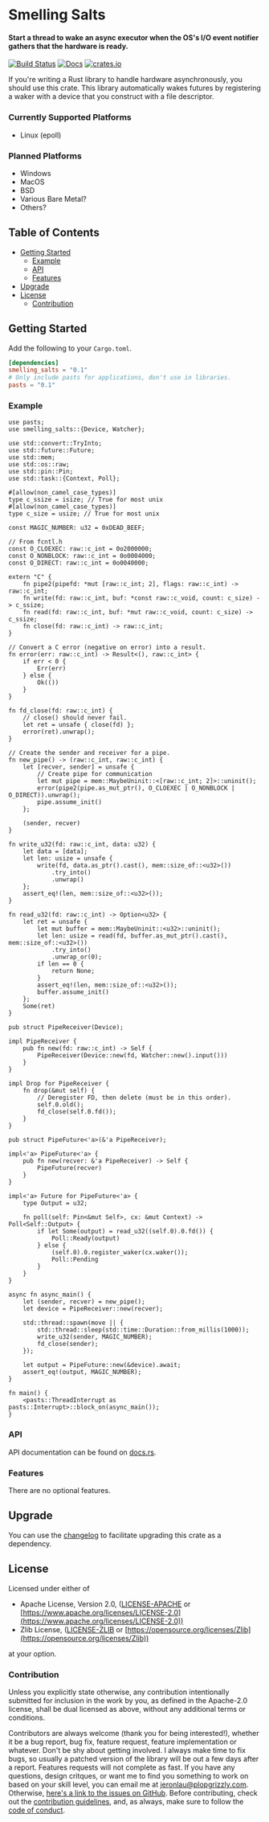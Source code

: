 # Smelling Salts

#### Start a thread to wake an async executor when the OS's I/O event notifier gathers that the hardware is ready.

[![Build Status](https://api.travis-ci.org/AldaronLau/smelling_salts.svg?branch=master)](https://travis-ci.org/AldaronLau/smelling_salts)
[![Docs](https://docs.rs/smelling_salts/badge.svg)](https://docs.rs/smelling_salts)
[![crates.io](https://img.shields.io/crates/v/smelling_salts.svg)](https://crates.io/crates/smelling_salts)

If you're writing a Rust library to handle hardware asynchronously, you should
use this crate.  This library automatically wakes futures by registering a waker
with a device that you construct with a file descriptor.

### Currently Supported Platforms
- Linux (epoll)

### Planned Platforms
- Windows
- MacOS
- BSD
- Various Bare Metal?
- Others?

## Table of Contents
- [Getting Started](#getting-started)
   - [Example](#example)
   - [API](#api)
   - [Features](#features)
- [Upgrade](#upgrade)
- [License](#license)
   - [Contribution](#contribution)

## Getting Started
Add the following to your `Cargo.toml`.

```toml
[dependencies]
smelling_salts = "0.1"
# Only include pasts for applications, don't use in libraries.
pasts = "0.1"
```

### Example
```rust,no_run
use pasts;
use smelling_salts::{Device, Watcher};

use std::convert::TryInto;
use std::future::Future;
use std::mem;
use std::os::raw;
use std::pin::Pin;
use std::task::{Context, Poll};

#[allow(non_camel_case_types)]
type c_ssize = isize; // True for most unix
#[allow(non_camel_case_types)]
type c_size = usize; // True for most unix

const MAGIC_NUMBER: u32 = 0xDEAD_BEEF;

// From fcntl.h
const O_CLOEXEC: raw::c_int = 0o2000000;
const O_NONBLOCK: raw::c_int = 0o0004000;
const O_DIRECT: raw::c_int = 0o0040000;

extern "C" {
    fn pipe2(pipefd: *mut [raw::c_int; 2], flags: raw::c_int) -> raw::c_int;
    fn write(fd: raw::c_int, buf: *const raw::c_void, count: c_size) -> c_ssize;
    fn read(fd: raw::c_int, buf: *mut raw::c_void, count: c_size) -> c_ssize;
    fn close(fd: raw::c_int) -> raw::c_int;
}

// Convert a C error (negative on error) into a result.
fn error(err: raw::c_int) -> Result<(), raw::c_int> {
    if err < 0 {
        Err(err)
    } else {
        Ok(())
    }
}

fn fd_close(fd: raw::c_int) {
    // close() should never fail.
    let ret = unsafe { close(fd) };
    error(ret).unwrap();
}

// Create the sender and receiver for a pipe.
fn new_pipe() -> (raw::c_int, raw::c_int) {
    let [recver, sender] = unsafe {
        // Create pipe for communication
        let mut pipe = mem::MaybeUninit::<[raw::c_int; 2]>::uninit();
        error(pipe2(pipe.as_mut_ptr(), O_CLOEXEC | O_NONBLOCK | O_DIRECT)).unwrap();
        pipe.assume_init()
    };

    (sender, recver)
}

fn write_u32(fd: raw::c_int, data: u32) {
    let data = [data];
    let len: usize = unsafe {
        write(fd, data.as_ptr().cast(), mem::size_of::<u32>())
            .try_into()
            .unwrap()
    };
    assert_eq!(len, mem::size_of::<u32>());
}

fn read_u32(fd: raw::c_int) -> Option<u32> {
    let ret = unsafe {
        let mut buffer = mem::MaybeUninit::<u32>::uninit();
        let len: usize = read(fd, buffer.as_mut_ptr().cast(), mem::size_of::<u32>())
            .try_into()
            .unwrap_or(0);
        if len == 0 {
            return None;
        }
        assert_eq!(len, mem::size_of::<u32>());
        buffer.assume_init()
    };
    Some(ret)
}

pub struct PipeReceiver(Device);

impl PipeReceiver {
    pub fn new(fd: raw::c_int) -> Self {
        PipeReceiver(Device::new(fd, Watcher::new().input()))
    }
}

impl Drop for PipeReceiver {
    fn drop(&mut self) {
        // Deregister FD, then delete (must be in this order).
        self.0.old();
        fd_close(self.0.fd());
    }
}

pub struct PipeFuture<'a>(&'a PipeReceiver);

impl<'a> PipeFuture<'a> {
    pub fn new(recver: &'a PipeReceiver) -> Self {
        PipeFuture(recver)
    }
}

impl<'a> Future for PipeFuture<'a> {
    type Output = u32;

    fn poll(self: Pin<&mut Self>, cx: &mut Context) -> Poll<Self::Output> {
        if let Some(output) = read_u32((self.0).0.fd()) {
            Poll::Ready(output)
        } else {
            (self.0).0.register_waker(cx.waker());
            Poll::Pending
        }
    }
}

async fn async_main() {
    let (sender, recver) = new_pipe();
    let device = PipeReceiver::new(recver);

    std::thread::spawn(move || {
        std::thread::sleep(std::time::Duration::from_millis(1000));
        write_u32(sender, MAGIC_NUMBER);
        fd_close(sender);
    });

    let output = PipeFuture::new(&device).await;
    assert_eq!(output, MAGIC_NUMBER);
}

fn main() {
    <pasts::ThreadInterrupt as pasts::Interrupt>::block_on(async_main());
}
```

### API
API documentation can be found on [docs.rs](https://docs.rs/smelling_salts).

### Features
There are no optional features.

## Upgrade
You can use the
[changelog](https://github.com/AldaronLau/smelling_salts/blob/master/CHANGELOG.md)
to facilitate upgrading this crate as a dependency.

## License
Licensed under either of
 - Apache License, Version 2.0,
   ([LICENSE-APACHE](https://github.com/AldaronLau/smelling_salts/blob/master/LICENSE-APACHE) or
   [https://www.apache.org/licenses/LICENSE-2.0](https://www.apache.org/licenses/LICENSE-2.0))
 - Zlib License,
   ([LICENSE-ZLIB](https://github.com/AldaronLau/smelling_salts/blob/master/LICENSE-ZLIB) or
   [https://opensource.org/licenses/Zlib](https://opensource.org/licenses/Zlib))

at your option.

### Contribution
Unless you explicitly state otherwise, any contribution intentionally submitted
for inclusion in the work by you, as defined in the Apache-2.0 license, shall be
dual licensed as above, without any additional terms or conditions.

Contributors are always welcome (thank you for being interested!), whether it
be a bug report, bug fix, feature request, feature implementation or whatever.
Don't be shy about getting involved.  I always make time to fix bugs, so usually
a patched version of the library will be out a few days after a report.
Features requests will not complete as fast.  If you have any questions, design
critques, or want me to find you something to work on based on your skill level,
you can email me at [jeronlau@plopgrizzly.com](mailto:jeronlau@plopgrizzly.com).
Otherwise,
[here's a link to the issues on GitHub](https://github.com/AldaronLau/smelling_salts/issues).
Before contributing, check out the
[contribution guidelines](https://github.com/AldaronLau/smelling_salts/blob/master/CONTRIBUTING.md),
and, as always, make sure to follow the
[code of conduct](https://github.com/AldaronLau/smelling_salts/blob/master/CODE_OF_CONDUCT.md).
